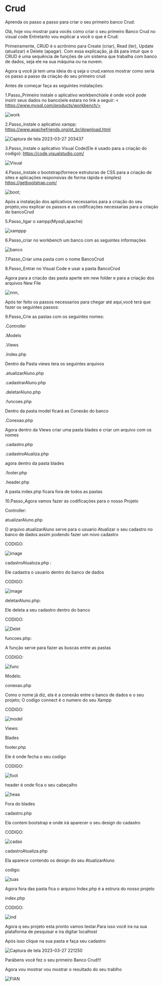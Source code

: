 
# Crud
Aprenda os passo a passo para criar o seu primeiro banco Crud:

 Olá, hoje vou mostrar para vocês como criar o seu primeiro Banco Crud no visual code
     Entretanto vou explicar a você o que é Crud:

 Primeiramente, CRUD é o acrônimo para Create (criar), Read (ler), Update (atualizar) e Delete (apagar). Com essa explicação, já dá para intuir que o CRUD é uma sequência de funções de um sistema que trabalha com banco de dados, seja ele na sua máquina ou na nuvem.
   
   Agora q você já tem uma ideia do q seja o crud,vamos mostrar como seria os passo a passo da criação do seu primeiro crud
   
   Antes de começar faça as seguintes instalações:
  
  1.Passo_Primeiro instale o aplicativo workbench(ele é onde você pode insirir seus dados no banco)ele estara no link a seguir:
     < https://www.mysql.com/products/workbench/>  
      
   ![work](https://user-images.githubusercontent.com/128431256/228089834-47849141-6f5c-4a9a-a337-790a592980a4.png)
 
 
   2.Passo_instale o aplicativo xampp:
  <https://www.apachefriends.org/pt_br/download.html>

![Captura de tela 2023-03-27 203437](https://user-images.githubusercontent.com/128431256/228090208-646ab456-2128-4162-8ecd-f14829c6bfcf.png)

 3.Passo_instale o aplicativo Visual Code(Ele é usado para a criação do codigo):
      https://code.visualstudio.com/
    
   ![Visual](https://user-images.githubusercontent.com/128431256/228089947-1202e57c-87a4-4500-8f21-0a9e8350e883.png)

   4.Passo_instale o bootstrap(fornece estruturas de CSS para a criação de sites e aplicações responsivas de forma rápida e simples)
     <https://getbootstrap.com/>
     
   ![boot](https://user-images.githubusercontent.com/128431256/228089994-654df66a-beb0-4bde-9413-01f7527edbb1.png);
	
Após a instalação dos aplicativos necessarios para a criação do seu projeto,vou explicar os passos e as codificações necessarias para a criação do bancoCrud

   5.Passo_ligar o xampp(Mysqli,apache)

![xamppp](https://user-images.githubusercontent.com/128431256/228101411-a3199d0e-037e-4f42-b58d-9eb25d196d86.png)


   6.Passo_criar no workbench um banco com as seguintes informações 
   
![banco](https://user-images.githubusercontent.com/128431256/228102836-9c0d1f4e-0be6-49fb-88f6-268ce1bf4e91.png)

7.Passo_Criar uma pasta com o nome BancoCrud

8.Passo_Entrar no Visual Code e usar a pasta BancoCrud
   
   Agora para a criacão das pasta aperte em new folder e para a criação dos arquivos New File

![nnn,](https://user-images.githubusercontent.com/128431256/228101856-3bbd67a4-f577-49d2-86e2-a77215481f1f.png)

    
   Após ter feito os passos necessarios para chegar até aqui,você terá que fazer os seguintes passos:
 
 9.Passo_Crie as pastas com os seguintes nomes:
 
   
 .Controller
   
 .Models
   
 .Views
   
 .Index.php
   
   Dentro da Pasta views tera os seguintes arquivos 
   
   .atualizarAluno.php
   
   .cadastrarAluno.php
   
   .deletarAluno.php
   
   .funcoes.php
 
 Dentro da pasta model ficará as Conexão do banco
 
  .Conexao.php
  
  Agora dentro da Views criar uma pasta blades e criar um arquivo com os nomes
  
  .cadastro.php
 
  .cadastroAtualiza.php
   
   agora dentro da pasta blades
   
   .footer.php
   
   .header.php

  A pasta index.php ficara fora de todos as pastas 

   10.Passo_Agora vamos fazer as codificações para o nosso Projeto
 
 Controller:
 
 atualizarAluno.php

O arquivo atualizarAluno serve para o usuario Atualizar o seu cadastro no banco de dados assim podendo fazer um novo cadastro
   
  CODIGO:

![image](https://user-images.githubusercontent.com/128431256/228099127-14a5a06e-dfc0-4574-936f-908c25863deb.png)
  
  cadastroAtualoza.php :  
  
  Ele cadastra o usuario dentro do banco de dados 
  
  CODIGO:

![image](https://user-images.githubusercontent.com/128431256/228099485-cb54965a-812c-435b-8fa7-108272623082.png)

deletarAluno.php: 

Ele deleta a seu cadastro dentro do banco

CODIGO:
 
 ![Delet](https://user-images.githubusercontent.com/128431256/228099578-26dc5c39-11ee-49fd-ad81-00bc3737c0f9.png)


funcoes.php:

A função serve para fazer as buscas entre as pastas 

CODIGO:

![func](https://user-images.githubusercontent.com/128431256/228099682-ffcb735f-7a14-4da4-9c6c-05344becec93.png)

  
  Models:
  
  conexao.php
  
   Como o nome já diz, ela é a conexão entre o banco de dados e o seu projeto;
   O codigo connect é o numero do seu Xampp
    
   CODIGO:

![model](https://user-images.githubusercontent.com/128431256/228099816-aa4f185b-2016-48c6-88bf-3d58f5b18c55.png)


  Views:
  
   Blades
  
 footer.php
 
 Ele é onde fecha o seu codigo
 
 CODIGO:

![foot](https://user-images.githubusercontent.com/128431256/228100090-866f8c70-4ec1-45be-86c5-cdccef1edb43.png)


header é onde fica o seu cabeçalho

![heaa](https://user-images.githubusercontent.com/128431256/228100290-b0ed8cd3-9c69-46e2-be4f-f210b8979b67.png)


Fora do blades 
    
cadastro.php	

Ela contem bootstrap e onde irá aparecer o seu design do cadastro 

CODIGO:

![cadas](https://user-images.githubusercontent.com/128431256/228100390-92952390-28f2-46d7-907b-28f45846a95d.png)


cadastroAtualiza.php

Ela aparece contendo os design do seu AtualizarAluno

codigo:

![tuas](https://user-images.githubusercontent.com/128431256/228100482-beb39a0f-2247-40e3-8696-2fb4f4a41f32.png)


   Agora fora das pasta fica o arquivo Index.php é a estrura do nosso projeto
 
   index.php

   CODIGO:

![ind](https://user-images.githubusercontent.com/128431256/228100545-10d6c4d2-0478-42a7-9a55-9d6cd00a47a8.png)

	
	
Agora q seu projeto esta pronto vamos testar.Para isso você ira na sua plataforma de pesquisar e ira digitar localhost
   
   Após isso clique na sua pasta e faça seu cadastro
   
   ![Captura de tela 2023-03-27 221250](https://user-images.githubusercontent.com/128431256/228101261-e4515da0-06d4-412e-bd4c-f2f7e4605632.png)
   
   Parábens você fez o seu primeiro Banco Crud!!!
   
   Agora vou mostrar vou mostrar o resultado do seu trablho
   
   ![FIAN](https://user-images.githubusercontent.com/128431256/228101319-8715ff01-cc8c-4f76-99ac-6515f5734528.png)


